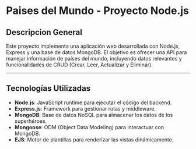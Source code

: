 
# Paises del Mundo - Proyecto Node.js

## Descripcion General

Este proyecto implementa una aplicación web desarrollada con Node.js, Express y una base de datos MongoDB. El objetivo es ofrecer una API para manejar información de países del mundo, incluyendo datos relevantes y funcionalidades de CRUD (Crear, Leer, Actualizar y Eliminar).

---

## Tecnologías Utilizadas

- **Node.js**: JavaScript runtime para ejecutar el código del backend.
- **Express.js**: Framework para gestionar rutas y middleware.
- **MongoDB**: Base de datos NoSQL para almacenar los datos de los superhéroes.
- **Mongoose**: ODM (Object Data Modeling) para interactuar con MongoDB.
- **EJS**: Motor de plantillas para renderizar las vistas dinámicamente.
